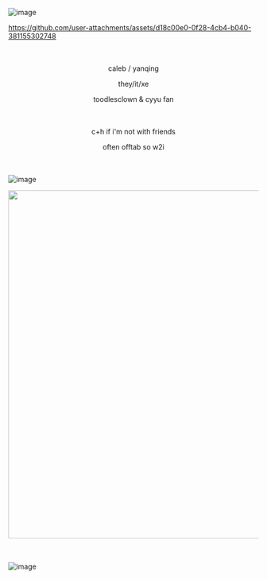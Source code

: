![image](https://github.com/user-attachments/assets/e51352f0-0532-42cc-8d20-60ef5927b087)



https://github.com/user-attachments/assets/d18c00e0-0f28-4cb4-b040-381155302748

　　　　　　　　　　　　
<p align="center">
caleb / yanqing
<p align="center">
they/it/xe
<p align="center">
toodlesclown & cyyu fan

  　　　　
<p align="center">
c+h if i'm not with friends
<p align="center">
often offtab so w2i
</p>
<p align="center">　  　　　
  　　　
  　　　

![image](https://github.com/user-attachments/assets/375c94fb-b7bf-40fa-bdf8-c553765f1adf)

<p align="center">
    <img width="700" src="https://github.com/user-attachments/assets/38cb1aa5-9668-4381-82d2-95ef26e812c7">
</p>

 　 　　

![image](https://github.com/user-attachments/assets/566b27bd-de57-4896-91af-99524fbc8d07)

